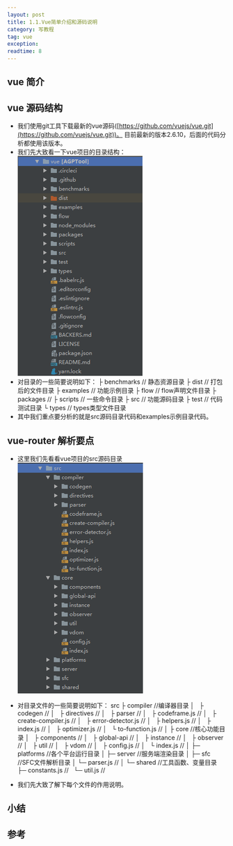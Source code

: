 ```yaml
---
layout: post
title: 1.1.Vue简单介绍和源码说明
category: 写教程
tag: vue
exception: 
readtime: 8
---
```


## vue 简介


## vue 源码结构
* 我们使用git工具下载最新的vue源码([https://github.com/vuejs/vue.git](https://github.com/vuejs/vue.git))。 目前最新的版本2.6.10，后面的代码分析都使用该版本。
* 我们先大致看一下vue项目的目录结构：
![vue 项目目录结构](images/vue-1-1.png)
* 对目录的一些简要说明如下：
├ benchmarks // 静态资源目录
├ dist       // 打包后的文件目录
├ examples   // 功能示例目录
├ flow       // flow声明文件目录
├ packages   //
├ scripts    // 一些命令目录 
├ src        // 功能源码目录 
├ test       // 代码测试目录
└ types      // types类型文件目录 
* 其中我们重点要分析的就是src源码目录代码和examples示例目录代码。

## vue-router 解析要点
* 这里我们先看看vue项目的src源码目录
![vue 项目src源码目录结构](images/vue-1-2.png)
* 对目录文件的一些简要说明如下：
src
├ compiler    //编译器目录
│   ├ codegen            //
│   ├ directives         //
│   ├ parser             //
│   ├ codeframe.js       //
│   ├ create-compiler.js //
│   ├ error-detector.js  //
│   ├ helpers.js         //
│   ├ index.js           //
│   ├ optimizer.js       //
│   └ to-function.js     //
│
├ core        //核心功能目录
│   ├ components    //
│   ├ global-api    //
│   ├ instance      //
│   ├ observer      //
│   ├ util          //
│   ├ vdom          //
│   ├ config.js     //
│   └ index.js      //
│
├─ platforms //各个平台运行目录
│
├─ server    //服务端渲染目录
│
├─ sfc       //SFC文件解析目录
│    └─ parser.js     //
│
└─ shared    //工具函数、变量目录
      ├─ constants.js  //
     └─ util.js       //

* 我们先大致了解下每个文件的作用说明。

## 小结


## 参考

